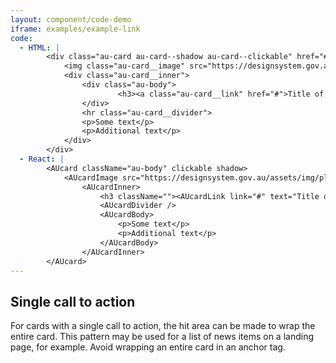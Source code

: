```yaml
---
layout: component/code-demo
iframe: examples/example-link
code:
  - HTML: |
        <div class="au-card au-card--shadow au-card--clickable" href="#">
            <img class="au-card__image" src="https://designsystem.gov.au/assets/img/placeholder/600X260.png" />
            <div class="au-card__inner">
                <div class="au-body">
                        <h3><a class="au-card__link" href="#">Title of article</a></h3>
                </div>
                <hr class="au-card__divider">
                <p>Some text</p>
                <p>Additional text</p>
            </div>
        </div>
  - React: |
        <AUcard className="au-body" clickable shadow>
            <AUcardImage src="https://designsystem.gov.au/assets/img/placeholder/600X260.png" />
                <AUcardInner>
                    <h3 className=""><AUcardLink link="#" text="Title of article" /></h3>
                    <AUcardDivider />
                    <AUcardBody>
                        <p>Some text</p>
                        <p>Additional text</p>
                    </AUcardBody>
                </AUcardInner>
        </AUcard>
---
```

## Single call to action

For cards with a single call to action, the hit area can be made to wrap the entire card. This pattern may be used for a list of news items on a landing page, for example. Avoid wrapping an entire card in an anchor tag.
